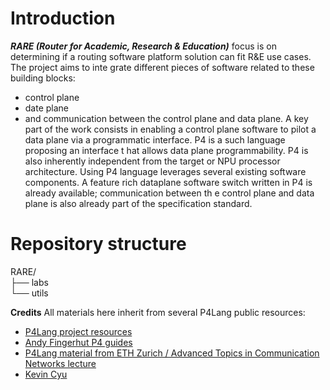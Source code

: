 # Introduction

_**RARE (Router for Academic, Research & Education)**_ focus is on determining if a routing software platform  solution can fit R&E use cases. The project aims to inte
grate different pieces of software related to these building blocks:

* control plane
* date plane
* and communication between the control plane and data plane.
A key part of the work consists in enabling a control plane software to pilot a data plane via a programmatic interface. P4 is a such language proposing an interface t
hat allows data plane programmability. P4 is also inherently independent from the target or NPU processor architecture.
Using P4 language leverages several existing software components. A feature rich dataplane software switch written in P4 is already available; communication between th
e control plane and data plane is also already part of the specification standard.

# Repository structure
RARE/  
├── labs  
└── utils  

**Credits**
All materials here inherit from several P4Lang public resources:
*	[P4Lang project resources](https://p4.org/) 
*	[Andy Fingerhut P4 guides](https://github.com/jafingerhut/p4-guide)
*	[P4Lang material from ETH Zurich / Advanced Topics in Communication Networks lecture](https://github.com/kevinbird61/p4-researching.git)
*	[Kevin Cyu](https://github.com/kevinbird61/p4-researching.git)

